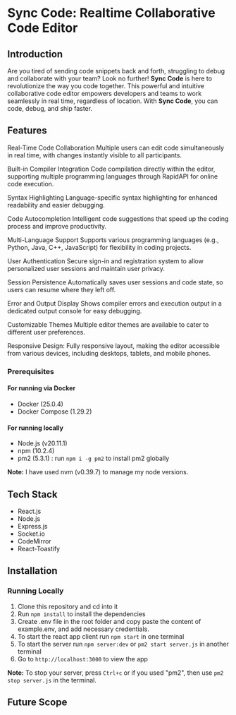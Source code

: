 # Sync Code: Realtime Collaborative Code Editor

## Introduction

Are you tired of sending code snippets back and forth, struggling to debug and collaborate with your team? Look no further! **Sync Code** is here to revolutionize the way you code together. This powerful and intuitive collaborative code editor empowers developers and teams to work seamlessly in real time, regardless of location. With **Sync Code**, you can code, debug, and ship faster.

## Features

Real-Time Code Collaboration
Multiple users can edit code simultaneously in real time, with changes instantly visible to all participants.

Built-in Compiler Integration
Code compilation directly within the editor, supporting multiple programming languages through RapidAPI for online code execution.

Syntax Highlighting
Language-specific syntax highlighting for enhanced readability and easier debugging.

Code Autocompletion
Intelligent code suggestions that speed up the coding process and improve productivity.

Multi-Language Support
Supports various programming languages (e.g., Python, Java, C++, JavaScript) for flexibility in coding projects.

User Authentication
Secure sign-in and registration system to allow personalized user sessions and maintain user privacy.

Session Persistence
Automatically saves user sessions and code state, so users can resume where they left off.

Error and Output Display
Shows compiler errors and execution output in a dedicated output console for easy debugging.

Customizable Themes
Multiple editor themes are available to cater to different user preferences.

Responsive Design: Fully responsive layout, making the editor accessible from various devices, including desktops, tablets, and mobile phones.
### Prerequisites

#### For running via Docker

- Docker (25.0.4)
- Docker Compose (1.29.2)

#### For running locally

- Node.js (v20.11.1)
- npm (10.2.4)
- pm2 (5.3.1) : run `npm i -g pm2` to install pm2 globally

**Note:** I have used nvm (v0.39.7) to manage my node versions. 
## Tech Stack

- React.js
- Node.js
- Express.js
- Socket.io
- CodeMirror
- React-Toastify

## Installation

### Running Locally

1. Clone this repository and cd into it
2. Run `npm install` to install the dependencies
3. Create .env file in the root folder and copy paste the content of example.env, and add necessary credentials.
4. To start the react app client run `npm start` in one terminal
5. To start the server run `npm server:dev` or `pm2 start server.js` in another terminal
6. Go to `http://localhost:3000` to view the app

**Note:** To stop your server, press `Ctrl+c` or if you used "pm2", then use `pm2 stop server.js` in the terminal.

## Future Scope
